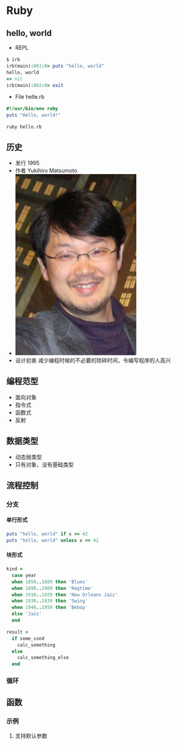 # Ruby

## hello, world
* REPL
```ruby
$ irb
irb(main):001:0> puts "hello, world"
hello, world
=> nil
irb(main):002:0> exit
```

* File
helle.rb
```ruby
#!/usr/bin/env ruby
puts "Hello, world!"
```
```shell
ruby hello.rb
```
## 历史
* 发行 1995
* 作者 Yukihiro Matsumoto
* ![](https://github.com/mingchaoyan/MyUsedLanguages/blob/master/Ruby/Yukihiro_Matsumoto.JPG)
* 设计初衷 减少编程时候的不必要的琐碎时间，令编写程序的人高兴

## 编程范型
* 面向对象
* 指令式
* 函数式
* 反射

## 数据类型
* 动态弱类型
* 只有对象，没有基础类型
  
## 流程控制
### 分支

#### 单行形式
```ruby
puts "hello, world" if x == 42
puts "hello, world" unless x == 42
```

#### 块形式
```ruby
kind =
  case year
  when 1850..1889 then 'Blues'
  when 1890..1909 then 'Ragtime'
  when 1910..1929 then 'New Orleans Jazz'
  when 1930..1939 then 'Swing'
  when 1940..1950 then 'Bebop'
  else 'Jazz'
  end
```
```ruby
result =
  if some_cond
    calc_something
  else
    calc_something_else
  end
```
### 循环

## 函数
### 示例
1. 支持默认参数
